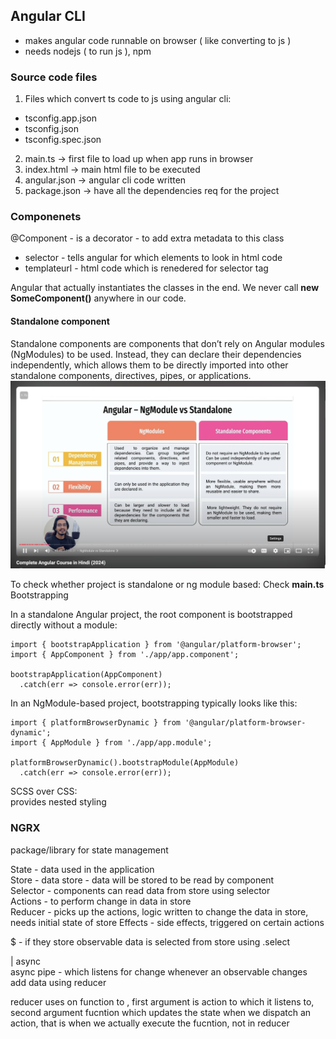 ## Angular CLI

- makes angular code runnable on browser ( like converting to js )
- needs nodejs ( to run js ), npm

### Source code files

1. Files which convert ts code to js using angular cli:

- tsconfig.app.json
- tsconfig.json
- tsconfig.spec.json

2. main.ts -> first file to load up when app runs in browser
3. index.html -> main html file to be executed
4. angular.json -> angular cli code written
5. package.json -> have all the dependencies req for the project

### Componenets

@Component - is a decorator - to add extra metadata to this class

- selector - tells angular for which elements to look in html code
- templateurl - html code which is renedered for selector tag

Angular that actually instantiates the classes in the end. We never call **new SomeComponent()** anywhere in our code.

#### Standalone component

Standalone components are components that don’t rely on Angular modules (NgModules) to be used. Instead, they can declare their dependencies independently, which allows them to be directly imported into other standalone components, directives, pipes, or applications.
![alt text](image.png)

To check whether project is standalone or ng module based: Check **main.ts** Bootstrapping

In a standalone Angular project, the root component is bootstrapped directly without a module:

```
import { bootstrapApplication } from '@angular/platform-browser';
import { AppComponent } from './app/app.component';

bootstrapApplication(AppComponent)
  .catch(err => console.error(err));
```

In an NgModule-based project, bootstrapping typically looks like this:

```
import { platformBrowserDynamic } from '@angular/platform-browser-dynamic';
import { AppModule } from './app/app.module';

platformBrowserDynamic().bootstrapModule(AppModule)
  .catch(err => console.error(err));
```

SCSS over CSS:  
provides nested styling

### NGRX

package/library for state management

State - data used in the application  
Store - data store - data will be stored to be read by component  
Selector - components can read data from store using selector  
Actions - to perform change in data in store  
Reducer - picks up the actions, logic written to change the data in store, needs initial state of store
Effects - side effects, triggered on certain actions


$ - if they store observable
data is selected from store using .select


| async  
async pipe - which listens for change whenever an observable changes  
add data using reducer

reducer uses on function to , first argument is action to which it listens to, second argument fucntion which updates the state
when we dispatch an action, that is when we actually execute the fucntion, not in reducer